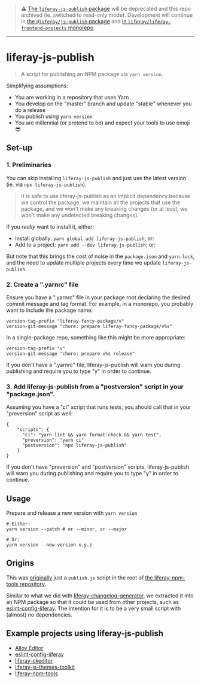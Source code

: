 > :warning: [The `liferay-js-publish` package](https://npmjs.com/package/liferay-js-publish) will be deprecated and this repo archived (ie. switched to read-only mode). Development will continue in [the `@liferay/js-publish` package](https://npmjs.com/package/@liferay/js-publish) and [in `liferay/liferay-frontend-projects` monorepo](https://github.com/liferay/liferay-frontend-projects/tree/master/projects/npm-tools/js-publish).

---

# liferay-js-publish

> A script for publishing an NPM package via `yarn version`.

Simplifying assumptions:

-   You are working in a repository that uses Yarn
-   You develop on the "master" branch and update "stable" whenever you do a release
-   You publish using `yarn version`
-   You are millennial (or pretend to be) and expect your tools to use emoji 😎

## Set-up

### 1. Preliminaries

You can skip installing `liferay-js-publish` and just use the latest version (ie. via `npx liferay-js-publish`).

> It is safe to use liferay-js-publish as an implicit dependency because we control the package, we maintain all the projects that use the package, and we won't make any breaking changes (or at least, we won't make any undetected breaking changes).

If you _really_ want to install it, either:

-   Install globally: `yarn global add liferay-js-publish`; or:
-   Add to a project: `yarn add --dev liferay-js-publish`; or:

But note that this brings the cost of noise in the `package.json` and `yarn.lock`, and the need to update multiple projects every time we update `liferay-js-publish`.

### 2. Create a ".yarnrc" file

Ensure you have a ".yarnrc" file in your package root declaring the desired commit message and tag format. For example, in a monorepo, you probably want to include the package name:

```
version-tag-prefix "liferay-fancy-package/v"
version-git-message "chore: prepare liferay-fancy-package/v%s"
```

In a single-package repo, something like this might be more appropriate:

```
version-tag-prefix "v"
version-git-message "chore: prepare v%s release"
```

If you don't have a ".yarnrc" file, liferay-js-publish will warn you during publishing and require you to type "y" in order to continue.

### 3. Add liferay-js-publish from a "postversion" script in your "package.json".

Assuming you have a "ci" script that runs tests, you should call that in your "preversion" script as well:

```
{
    "scripts": {
      "ci": "yarn lint && yarn format:check && yarn test",
      "preversion": "yarn ci"
      "postversion": "npx liferay-js-publish"
    }
}
```

If you don't have "preversion" and "postversion" scripts, liferay-js-publish will warn you during publishing and require you to type "y" in order to continue.

## Usage

Prepare and release a new version with `yarn version`

```
# Either:
yarn version --patch # or --minor, or --major

# Or:
yarn version --new-version x.y.z
```

## Origins

This was [originally](https://github.com/liferay/liferay-npm-tools/commit/ce2db371cce6fb2fbfbe7795dfe8807cd682e959#diff-d5ba1d0718faa51781762ae13a1c1a4a) just a `publish.js` script in the root of [the liferay-npm-tools repository](https://github.com/liferay/liferay-npm-tools).

Similar to what we did with [liferay-changelog-generator](https://github.com/liferay/liferay-npm-tools/tree/master/packages/liferay-changelog-generator), we extracted it into an NPM package so that it could be used from other projects, such as [eslint-config-liferay](https://github.com/liferay/eslint-config-liferay). The intention for it is to be a very small script with (almost) no dependencies.

## Example projects using liferay-js-publish

-   [Alloy Editor](https://github.com/liferay/alloy-editor)
-   [eslint-config-liferay](https://github.com/liferay/eslint-config-liferay)
-   [liferay-ckeditor](https://github.com/liferay/liferay-ckeditor)
-   [liferay-js-themes-toolkit](https://github.com/liferay/liferay-js-themes-toolkit)
-   [liferay-npm-tools](https://github.com/liferay/liferay-npm-tools)
